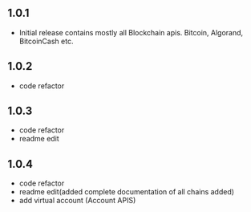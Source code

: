 ## 1.0.1

* Initial release contains mostly all Blockchain apis. Bitcoin, Algorand, BitcoinCash etc.

## 1.0.2

* code refactor

## 1.0.3

* code refactor
* readme edit

## 1.0.4

* code refactor
* readme edit(added complete documentation of all chains added)
* add virtual account (Account APIS)
